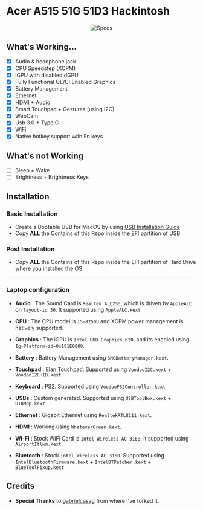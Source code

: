 

# Acer A515 51G 51D3 Hackintosh

<p align="center">
  <img src="https://i.imgur.com/i1Yvmvc.png" alt="Specs">
</p>


## What's Working...
 - [x] Audio & headphone jack
 - [x] CPU Speedstep (XCPM)
 - [x] iGPU with disabled dGPU
 - [x] Fully Functional QE/CI Enabled Graphics
 - [x] Battery Management
 - [x] Ethernet
 - [x] HDMI + Audio
 - [x] Smart Touchpad + Gestures (using I2C)
 - [x] WebCam
 - [x] Usb 3.0 + Type C
 - [x] WiFi
 - [x] Native hotkey support with Fn keys

## What's not Working
 - [ ] Sleep + Wake
 - [ ] Brightness + Brightness Keys

## Installation

###  Basic Installation

- Create a Bootable USB for MacOS by using [USB Installation Guide](https://dortania.github.io/OpenCore-Install-Guide/installer-guide/mac-install.html)
- Copy **ALL** the Contains of this Repo inside the EFI partition of USB

### Post Installation

- Copy **ALL** the Contains of this Repo inside the EFI partition of Hard Drive where you installed the OS
---
### Laptop configuration


- **Audio** : The Sound Card is `Realtek ALC255`, which is driven by `AppleALC` on `layout-id 30`. It supported using `AppleALC.kext`

- **CPU** : The CPU model is `i5-8250U` and XCPM power management is natively supported.

- **Graphics** : The iGPU is `Intel UHD Graphics 620`, and its enabled using `Ig-Platform-id=0x191E0000`.

- **Battery** : Battery Management using `SMCBatteryManager.kext`.

- **Touchpad** : Elan Touchpad. Supported using `VoodooI2C.kext` + `VoodooI2CHID.kext`

- **Keyboard** : PS2. Supported using `VoodooPS2Controller.kext`

- **USBs** : Custom generated. Supported using `USBToolBox.kext` + `UTBMap.kext`

- **Ethernet** : Gigabit Ethernet using `RealtekRTL8111.kext`.

- **HDMI** : Working using `WhateverGreen.kext`.

- **Wi-Fi** : Stock WiFi Card is `Intel Wireless AC 3168`. It supported using `AirportItlwm.kext`

- **Bluetooth** : Stock `Intel Wireless AC 3168`. Supported using `IntelBluetoothFirmware.kext` + `IntelBTPatcher.kext` + `BlueToolFixup.kext`

## Credits

- **Special Thanks** to [gabrielcasag](https://github.com/gabrielcasag/EFI-IDEAPAD-330-15IKBR-i5-8250U) from where I've forked it.
